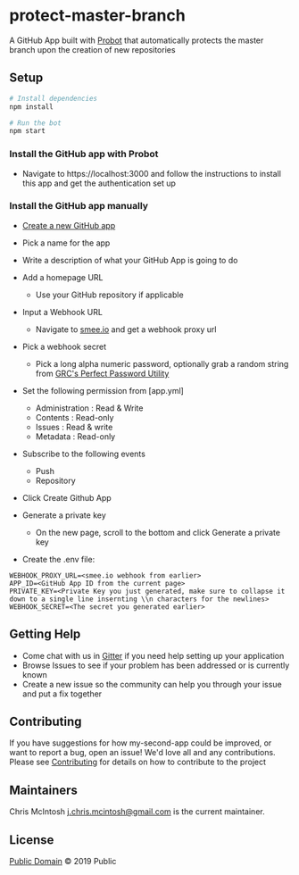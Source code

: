 # protect-master-branch 
A GitHub App built with [Probot](https://github.com/probot/probot) that automatically protects the master branch upon the creation of new repositories

## Setup

```sh
# Install dependencies
npm install

# Run the bot
npm start
```

### Install the GitHub app with Probot
* Navigate to https://localhost:3000 and follow the instructions to install this app and get the authentication set up

### Install the GitHub app manually
* [Create a new GitHub app](https://github.com/settings/apps/new)
* Pick a name for the app
* Write a description of what your GitHub App is going to do
* Add a homepage URL  
  * Use your GitHub repository if applicable  
* Input a Webhook URL  
  * Navigate to [smee.io](https://smee.io) and get a webhook proxy url  
* Pick a webhook secret  
  * Pick a long alpha numeric password, optionally grab a random string from [GRC's Perfect Password Utility](https://www.grc.com/passwords.htm)
* Set the following permission from [app.yml]  
  * Administration : Read & Write  
  * Contents : Read-only  
  * Issues : Read & write  
  * Metadata : Read-only  

* Subscribe to the following events
  * Push
  * Repository
* Click Create Github App
* Generate a private key
  * On the new page, scroll to the bottom and click Generate a private key
* Create the .env file: 
```
WEBHOOK_PROXY_URL=<smee.io webhook from earlier>
APP_ID=<GitHub App ID from the current page>
PRIVATE_KEY=<Private Key you just generated, make sure to collapse it down to a single line insernting \\n characters for the newlines>
WEBHOOK_SECRET=<The secret you generated earlier>
```

## Getting Help
* Come chat with us in [Gitter](https://gitter.im/protect-master-branch/community) if you need help setting up your application
* Browse Issues to see if your problem has been addressed or is currently known
* Create a new issue so the community can help you through your issue and put a fix together

## Contributing

If you have suggestions for how my-second-app could be improved, or want to report a bug, open an issue! We'd love all and any contributions. Please see [Contributing](CONTRIBUTING.md) for details on how to contribute to the project

## Maintainers
Chris McIntosh <j.chris.mcintosh@gmail.com> is the current maintainer.  


## License

[Public Domain](LICENSE.md) © 2019 Public 
